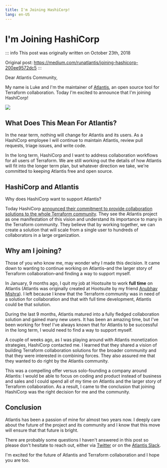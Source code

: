 ```yaml
---
title: I'm Joining HashiCorp!
lang: en-US
---
```


# I'm Joining HashiCorp

::: info
This post was originally written on October 23th, 2018

Original post: <https://medium.com/runatlantis/joining-hashicorp-200ee9572dc5>
:::

Dear Atlantis Community,

My name is Luke and I'm the maintainer of [Atlantis](https://www.runatlantis.io/), an open source tool for Terraform collaboration. Today I'm excited to announce that I'm joining HashiCorp!

![](/blog/joining-hashicorp/pic1.webp)

## What Does This Mean For Atlantis?

In the near term, nothing will change for Atlantis and its users. As a HashiCorp employee I will continue to maintain Atlantis, review pull requests, triage issues, and write code.

In the long term, HashiCorp and I want to address collaboration workflows for all users of Terraform. We are still working out the details of how Atlantis will fit into the longer term plan, but whatever direction we take, we're committed to keeping Atlantis free and open source.

## HashiCorp and Atlantis

Why does HashiCorp want to support Atlantis?

Today HashiCorp [announced their commitment to provide collaboration solutions to the whole Terraform community](https://www.hashicorp.com/blog/terraform-collaboration-for-everyone). They see the Atlantis project as one manifestation of this vision and understand its importance to many in the Terraform community. They believe that by working together, we can create a solution that will scale from a single user to hundreds of collaborators in a large organization.

## Why am I joining?

Those of you who know me, may wonder why I made this decision. It came down to wanting to continue working on Atlantis–and the larger story of Terraform collaboration–and finding a way to support myself.

In January, 9 months ago, I quit my job at Hootsuite to work **full time** on Atlantis (Atlantis was originally created at Hootsuite by my friend [Anubhav Mishra](https://twitter.com/anubhavm)). I left because I knew that the Terraform community was in need of a solution for collaboration and that with full time development, Atlantis could be that solution.

During the last 9 months, Atlantis matured into a fully fledged collaboration solution and gained many new users. It has been an amazing time, but I've been working for free! I've always known that for Atlantis to be successful in the long term, I would need to find a way to support myself.

A couple of weeks ago, as I was playing around with Atlantis monetization strategies, HashiCorp contacted me. I learned that they shared a vision of building Terraform collaboration solutions for the broader community and that they were interested in combining forces. They also assured me that they wanted to do right by the Atlantis community.

This was a compelling offer versus solo-founding a company around Atlantis: I would be able to focus on coding and product instead of business and sales and I could spend all of my time on Atlantis and the larger story of Terraform collaboration. As a result, I came to the conclusion that joining HashiCorp was the right decision for me and the community.

## Conclusion

Atlantis has been a passion of mine for almost two years now. I deeply care about the future of the project and its community and I know that this move will ensure that that future is bright.

There are probably some questions I haven't answered in this post so please don't hesitate to reach out, either via [Twitter](https://twitter.com/lkysow) or on the [Atlantis Slack](https://join.slack.com/t/atlantis-community/shared_invite/zt-9xlxtxtc-CUSKB1ATt_sQy6um~LDPNw).

I'm excited for the future of Atlantis and Terraform collaboration and I hope you are too.
